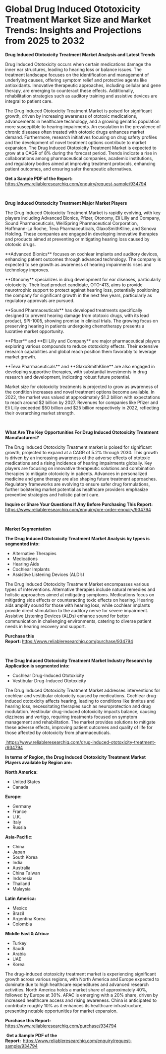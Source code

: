 <p><h1>Global Drug Induced Ototoxicity Treatment Market Size and Market Trends: Insights and Projections from 2025 to 2032</h1></p><p><strong>Drug Induced Ototoxicity Treatment Market Analysis and Latest Trends</strong></p>
<p><p>Drug Induced Ototoxicity occurs when certain medications damage the inner ear structures, leading to hearing loss or balance issues. The treatment landscape focuses on the identification and management of underlying causes, offering symptom relief and protective agents like antioxidants. Innovative therapeutic approaches, including cellular and gene therapy, are emerging to counteract these effects. Additionally, rehabilitation strategies such as auditory training and assistive devices are integral to patient care.</p><p>The Drug Induced Ototoxicity Treatment Market is poised for significant growth, driven by increasing awareness of ototoxic medications, advancements in healthcare technology, and a growing geriatric population more susceptible to hearing impairments. An escalation in the prevalence of chronic diseases often treated with ototoxic drugs enhances market demand. Furthermore, research initiatives focusing on drug safety profiles and the development of novel treatment options contribute to market expansion. The Drug Induced Ototoxicity Treatment Market is expected to grow at a CAGR of 8% during the forecast period. Trends indicate a rise in collaborations among pharmaceutical companies, academic institutions, and regulatory bodies aimed at improving treatment protocols, enhancing patient outcomes, and ensuring safer therapeutic alternatives.</p></p>
<p><strong>Get a Sample PDF of the Report:&nbsp;</strong> <a href="https://www.reliableresearchiq.com/enquiry/request-sample/934794?utm_campaign=2892&utm_medium=2&utm_source=Github&utm_content=ia&utm_term=18042025&utm_id=drug-induced-ototoxicity-treatment">https://www.reliableresearchiq.com/enquiry/request-sample/934794</a></p>
<p>&nbsp;</p>
<p><strong>Drug Induced Ototoxicity Treatment Major Market Players</strong></p>
<p><p>The Drug Induced Ototoxicity Treatment Market is rapidly evolving, with key players including Advanced Bionics, Pfizer, Otonomy, Eli Lilly and Company, Sound Pharmaceuticals, WellSpring Pharmaceutical Corporation, Hoffmann-La Roche, Teva Pharmaceuticals, GlaxoSmithKline, and Sonova Holding. These companies are engaged in developing innovative therapies and products aimed at preventing or mitigating hearing loss caused by ototoxic drugs.</p><p>**Advanced Bionics** focuses on cochlear implants and auditory devices, enhancing patient outcomes through advanced technology. The company is expected to see growth as awareness of hearing impairments rises and technology improves.</p><p>**Otonomy** specializes in drug development for ear diseases, particularly ototoxicity. Their lead product candidate, OTO-413, aims to provide neurotrophic support to protect against hearing loss, potentially positioning the company for significant growth in the next few years, particularly as regulatory approvals are pursued.</p><p>**Sound Pharmaceuticals** has developed treatments specifically designed to prevent hearing damage from ototoxic drugs, with its lead product, SPI-1005, showing promise in clinical trials. The growing focus on preserving hearing in patients undergoing chemotherapy presents a lucrative market opportunity.</p><p>**Pfizer** and **Eli Lilly and Company** are major pharmaceutical players exploring various compounds to reduce ototoxicity effects. Their extensive research capabilities and global reach position them favorably to leverage market growth.</p><p>**Teva Pharmaceuticals** and **GlaxoSmithKline** are also engaged in developing supportive therapies, with substantial investments in drug research and development, indicating robust future potential.</p><p>Market size for ototoxicity treatments is projected to grow as awareness of the condition increases and novel treatment options become available. In 2022, the market was valued at approximately $1.2 billion with expectations to reach around $2 billion by 2027. Revenues for companies like Pfizer and Eli Lilly exceeded $50 billion and $25 billion respectively in 2022, reflecting their overarching market strength.</p></p>
<p>&nbsp;</p>
<p><strong>What Are The Key Opportunities For Drug Induced Ototoxicity Treatment Manufacturers?</strong></p>
<p><p>The Drug Induced Ototoxicity Treatment market is poised for significant growth, projected to expand at a CAGR of 5.2% through 2030. This growth is driven by an increasing awareness of the adverse effects of ototoxic medications and a rising incidence of hearing impairments globally. Key players are focusing on innovative therapeutic solutions and combination therapies to mitigate ototoxicity in patients. Advances in personalized medicine and gene therapy are also shaping future treatment approaches. Regulatory frameworks are evolving to ensure safer drug formulations, further bolstering market potential as healthcare providers emphasize preventive strategies and holistic patient care.</p></p>
<p><strong>Inquire or Share Your Questions If Any Before Purchasing This Report:</strong> <a href="https://www.reliableresearchiq.com/enquiry/pre-order-enquiry/934794?utm_campaign=2892&utm_medium=2&utm_source=Github&utm_content=ia&utm_term=18042025&utm_id=drug-induced-ototoxicity-treatment">https://www.reliableresearchiq.com/enquiry/pre-order-enquiry/934794</a></p>
<p>&nbsp;</p>
<p><strong>Market Segmentation</strong></p>
<p><strong>The Drug Induced Ototoxicity Treatment Market Analysis by types is segmented into:</strong></p>
<p><ul><li>Alternative Therapies</li><li>Medications</li><li>Hearing Aids</li><li>Cochlear Implants</li><li>Assistive Listening Devices (ALD’s)</li></ul></p>
<p><p>The Drug Induced Ototoxicity Treatment Market encompasses various types of interventions. Alternative therapies include natural remedies and holistic approaches aimed at mitigating symptoms. Medications focus on mitigating side effects or counteracting toxic effects on hearing. Hearing aids amplify sound for those with hearing loss, while cochlear implants provide direct stimulation to the auditory nerve for severe impairment. Assistive Listening Devices (ALDs) enhance sound for better communication in challenging environments, catering to diverse patient needs in hearing recovery and support.</p></p>
<p><strong>Purchase this Report:&nbsp;</strong><a href="https://www.reliableresearchiq.com/purchase/934794?utm_campaign=2892&utm_medium=2&utm_source=Github&utm_content=ia&utm_term=18042025&utm_id=drug-induced-ototoxicity-treatment">https://www.reliableresearchiq.com/purchase/934794</a></p>
<p>&nbsp;</p>
<p><strong>The Drug Induced Ototoxicity Treatment Market Industry Research by Application is segmented into:</strong></p>
<p><ul><li>Cochlear Drug-Induced Ototoxicity</li><li>Vestibular Drug-Induced Ototoxicity</li></ul></p>
<p><p>The Drug Induced Ototoxicity Treatment Market addresses interventions for cochlear and vestibular ototoxicity caused by medications. Cochlear drug-induced ototoxicity affects hearing, leading to conditions like tinnitus and hearing loss, necessitating therapies such as neuroprotection and drug modulation. Vestibular drug-induced ototoxicity impacts balance, causing dizziness and vertigo, requiring treatments focused on symptom management and rehabilitation. The market provides solutions to mitigate these adverse effects, improving patient outcomes and quality of life for those affected by ototoxicity from pharmaceuticals.</p></p>
<p><a href="https://www.reliableresearchiq.com/drug-induced-ototoxicity-treatment-r934794?utm_campaign=2892&utm_medium=2&utm_source=Github&utm_content=ia&utm_term=18042025&utm_id=drug-induced-ototoxicity-treatment">&nbsp;https://www.reliableresearchiq.com/drug-induced-ototoxicity-treatment-r934794</a></p>
<p><strong>In terms of Region, the Drug Induced Ototoxicity Treatment Market Players available by Region are:</strong></p>
<p>
    <p> <strong> North America: </strong>
        <ul>
            <li>United States</li>
            <li>Canada</li>
        </ul>
        </p> 
    <p> <strong> Europe: </strong>
        <ul>
            <li>Germany</li>
            <li>France</li>
            <li>U.K.</li>
            <li>Italy</li>
            <li>Russia</li>
        </ul>
        </p> 
    <p> <strong> Asia-Pacific: </strong>
        <ul>
            <li>China</li>
            <li>Japan</li>
            <li>South Korea</li>
            <li>India</li>
            <li>Australia</li>
            <li>China Taiwan</li>
            <li>Indonesia</li>
            <li>Thailand</li>
            <li>Malaysia</li>
        </ul>
        </p> 
    <p> <strong> Latin America: </strong>
        <ul>
            <li>Mexico</li>
            <li>Brazil</li>
            <li>Argentina Korea</li>
            <li>Colombia</li>
        </ul>
        </p> 
    <p> <strong> Middle East & Africa: </strong>
        <ul>
            <li>Turkey</li>
            <li>Saudi</li>
            <li>Arabia</li>
            <li>UAE</li>
            <li>Korea</li>
        </ul>
    </p>
    </p>
<p><p>The drug-induced ototoxicity treatment market is experiencing significant growth across various regions, with North America and Europe expected to dominate due to high healthcare expenditures and advanced research activities. North America holds a market share of approximately 40%, followed by Europe at 30%. APAC is emerging with a 20% share, driven by increased healthcare access and rising awareness. China is anticipated to contribute roughly 10% as it enhances its healthcare infrastructure, presenting notable opportunities for market expansion.</p></p>
<p><strong>Purchase this Report: </strong><a href="https://www.reliableresearchiq.com/purchase/934794?utm_campaign=2892&utm_medium=2&utm_source=Github&utm_content=ia&utm_term=18042025&utm_id=drug-induced-ototoxicity-treatment">https://www.reliableresearchiq.com/purchase/934794</a></p>
<p>&nbsp;<strong>Get a Sample PDF of the Report:&nbsp;&nbsp;</strong><a href="https://www.reliableresearchiq.com/enquiry/request-sample/934794?utm_campaign=2892&utm_medium=2&utm_source=Github&utm_content=ia&utm_term=18042025&utm_id=drug-induced-ototoxicity-treatment">https://www.reliableresearchiq.com/enquiry/request-sample/934794</a></p>
<p><strong></strong></p>
<p><p></p><p></p><p></p></p>
